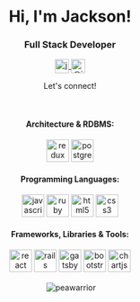 <h1 align="center">Hi, I'm Jackson!</h1>
<h3 align="center">Full Stack Developer</h3>
<p align="center">
  <a href="https://linkedin.com/in/jacksonchen171" target="blank">
    <img align="center" src="https://cdn.jsdelivr.net/npm/simple-icons@3.0.1/icons/linkedin.svg" alt="jacksonchen171" height="25" width="25" />
  </a>
  <a align="center" href="https://medium.com/@jacksonchen171" target="blank">
    <img align="center" src="https://cdn.jsdelivr.net/npm/simple-icons@3.0.1/icons/medium.svg" alt="@jacksonchen171" height="25" width="25" />
  </a>
</p>
<p align="center"> Let's connect! </p>
<br>

<h4 align="center">Architecture & RDBMS:</h4>
<p align="center">  
  <img src="https://devicons.github.io/devicon/devicon.git/icons/redux/redux-original.svg" alt="redux" width="40" height="40"/> 
  <img src="https://devicons.github.io/devicon/devicon.git/icons/postgresql/postgresql-original-wordmark.svg" alt="postgresql" width="40" height="40"/> 
</p>

<h4 align="center">Programming Languages:</h4>
<p align="center">
  <img src="https://devicons.github.io/devicon/devicon.git/icons/javascript/javascript-original.svg" alt="javascript" width="40" height="40"/> 
  <img src="https://devicons.github.io/devicon/devicon.git/icons/ruby/ruby-original-wordmark.svg" alt="ruby" width="40" height="40"/> 
  <img src="https://devicons.github.io/devicon/devicon.git/icons/html5/html5-original-wordmark.svg" alt="html5" width="40" height="40"/> 
  <img src="https://devicons.github.io/devicon/devicon.git/icons/css3/css3-original-wordmark.svg" alt="css3" width="40" height="40"/> 
</p>


<h4 align="center">Frameworks, Libraries & Tools:</h4>
<p align="center">
  <img src="https://devicons.github.io/devicon/devicon.git/icons/react/react-original-wordmark.svg" alt="react" width="40" height="40"/> 
  <img src="https://devicons.github.io/devicon/devicon.git/icons/rails/rails-original-wordmark.svg" alt="rails" width="40" height="40"/> 
  <img src="https://www.vectorlogo.zone/logos/gatsbyjs/gatsbyjs-icon.svg" alt="gatsby" width="40" height="40"/> 
  <img src="https://devicons.github.io/devicon/devicon.git/icons/bootstrap/bootstrap-plain.svg" alt="bootstrap" width="40" height="40"/> 
  <img src="https://www.chartjs.org/media/logo-title.svg" alt="chartjs" width="40" height="40"/> 
</p>

<p align="center">&nbsp;<img align="center" src="https://github-readme-stats.vercel.app/api?username=peawarrior&show_icons=true" alt="peawarrior" /></p>
